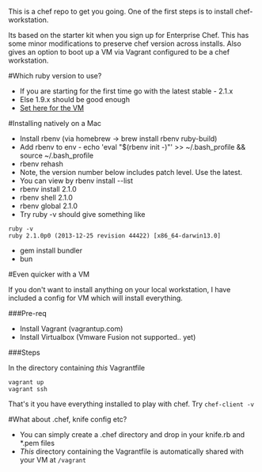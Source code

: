 This is a chef repo to get you going. One of the first steps is to install chef-workstation. 

Its based on the starter kit when you sign up for Enterprise Chef. This has some minor modifications to preserve chef version across installs. Also gives an option to boot up a VM via Vagrant configured to be a chef workstation. 

#Which ruby version to use?

- If you are starting for the first time go with the latest stable - 2.1.x
- Else 1.9.x should be good enough
- [Set here for the VM](_vagrant_helpers/chef_ws_provisioner.sh)

#Installing natively on a Mac

- Install rbenv (via homebrew -> brew install rbenv ruby-build)
- Add rbenv to env - echo 'eval "$(rbenv init -)"' >> ~/.bash_profile && source ~/.bash_profile
- rbenv rehash
- Note, the version number below includes patch level. Use the latest. 
- You can view by rbenv install --list
- rbenv install 2.1.0
- rbenv shell   2.1.0
- rbenv global  2.1.0
- Try ruby -v should give something like 

```
ruby -v
ruby 2.1.0p0 (2013-12-25 revision 44422) [x86_64-darwin13.0]
```
- gem install bundler
- bun


#Even quicker with a VM

If you don't want to install anything on your local workstation, I have included a config for VM which will install everything. 

###Pre-req

- Install Vagrant (vagrantup.com) 
- Install Virtualbox (Vmware Fusion not supported.. yet)

###Steps

In the directory containing _this_ Vagrantfile

```
vagrant up
vagrant ssh
```

That's it you have everything installed to play with chef. Try ``chef-client -v``


#What about .chef, knife config etc?

- You can simply create a .chef directory and drop in your knife.rb and *.pem files 
- _This_ directory containing the Vagrantfile is automatically shared with your VM at `/vagrant`


